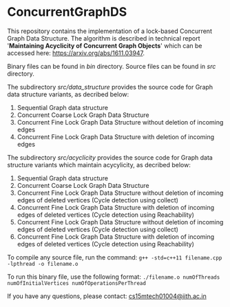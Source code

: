 # ConcurrentGraphDS
This repository contains the implementation of a lock-based Concurrent Graph Data Structure.
The algorithm is described in technical report '**Maintaining Acyclicity of Concurrent Graph Objects**' which can be accessed here: https://arxiv.org/abs/1611.03947.

Binary files can be found in *bin* directory.
Source files can be found in *src* directory.

The subdirectory *src/data_structure* provides the source code for Graph data structure variants, as decribed below:
1. Sequential Graph data structure
2. Concurrent Coarse Lock Graph Data Structure
3. Concurrent Fine Lock Graph Data Structure without deletion of incoming edges
4. Concurrent Fine Lock Graph Data Structure with deletion of incoming edges

The subdirectory *src/acyclicity* provides the source code for Graph data structure variants which maintain acycylicity, as decribed below:
1. Sequential Graph data structure
2. Concurrent Coarse Lock Graph Data Structure
3. Concurrent Fine Lock Graph Data Structure without deletion of incoming edges of deleted vertices (Cycle detection using collect)
4. Concurrent Fine Lock Graph Data Structure with deletion of incoming edges of deleted vertices (Cycle detection using Reachability)
5. Concurrent Fine Lock Graph Data Structure without deletion of incoming edges of deleted vertices (Cycle detection using collect)
6. Concurrent Fine Lock Graph Data Structure with deletion of incoming edges of deleted vertices (Cycle detection using Reachability)

To compile any source file, run the command:
`g++ -std=c++11 filename.cpp -lpthread -o filename.o`

To run this binary file, use the following format:
`./filename.o numOfThreads numOfInitialVertices numOfOperationsPerThread`


If you have any questions, please contact: cs15mtech01004@iith.ac.in
